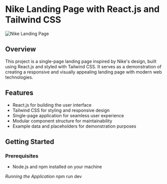 # Nike Landing Page with React.js and Tailwind CSS

![Nike Landing Page](./screenshot.png)

## Overview

This project is a single-page landing page inspired by Nike's design, built using React.js and styled with Tailwind CSS. It serves as a demonstration of creating a responsive and visually appealing landing page with modern web technologies.

## Features

- React.js for building the user interface
- Tailwind CSS for styling and responsive design
- Single-page application for seamless user experience
- Modular component structure for maintainability
- Example data and placeholders for demonstration purposes

## Getting Started

### Prerequisites

- Node.js and npm installed on your machine

*Running the Application*
npm run dev
